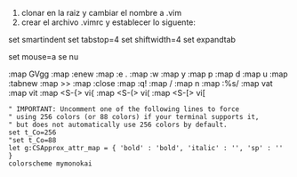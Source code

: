 1) clonar en la raiz y cambiar el nombre a .vim  
2) crear el archivo .vimrc y establecer lo siguente:

set smartindent
set tabstop=4
set shiftwidth=4
set expandtab

set mouse=a
se nu

:map <C-a> GVgg
:map <C-n> :enew
:map <C-o> :e . <Enter>
:map <C-s> :w <Enter>
:map <C-c> y
:map <C-v> p
:map <C-x> d
:map <C-z> u
:map <C-t> :tabnew <Enter>
:map <C-i> >>
:map <C-w> :close <Enter>
:map <C-W> :q! <Enter>
:map <C-f> /
:map <F3> n
:map <C-h> :%s/
:map <S-t> vat
:map <S-T> vit
:map <S-{> vi{
    :map <S-(> vi(
    :map <S-[> vi[

    " IMPORTANT: Uncomment one of the following lines to force
    " using 256 colors (or 88 colors) if your terminal supports it,
    " but does not automatically use 256 colors by default.
    set t_Co=256
    "set t_Co=88
    let g:CSApprox_attr_map = { 'bold' : 'bold', 'italic' : '', 'sp' : '' }
    colorscheme mymonokai
